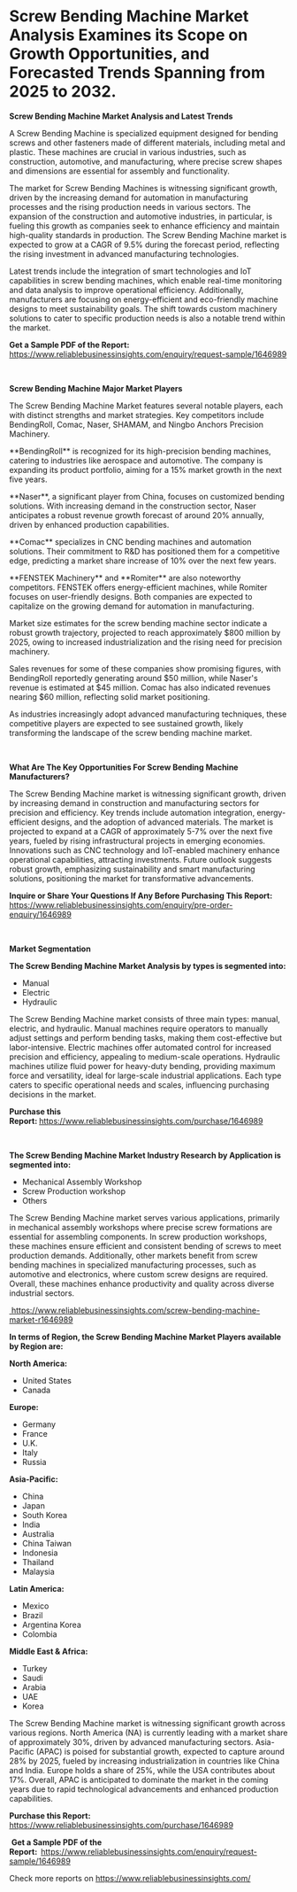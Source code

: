 <p><h1>Screw Bending Machine Market Analysis Examines its Scope on Growth Opportunities, and Forecasted Trends Spanning from 2025 to 2032.</h1></p><p><strong>Screw Bending Machine Market Analysis and Latest Trends</strong></p>
<p><p>A Screw Bending Machine is specialized equipment designed for bending screws and other fasteners made of different materials, including metal and plastic. These machines are crucial in various industries, such as construction, automotive, and manufacturing, where precise screw shapes and dimensions are essential for assembly and functionality.</p><p>The market for Screw Bending Machines is witnessing significant growth, driven by the increasing demand for automation in manufacturing processes and the rising production needs in various sectors. The expansion of the construction and automotive industries, in particular, is fueling this growth as companies seek to enhance efficiency and maintain high-quality standards in production. The Screw Bending Machine market is expected to grow at a CAGR of 9.5% during the forecast period, reflecting the rising investment in advanced manufacturing technologies.</p><p>Latest trends include the integration of smart technologies and IoT capabilities in screw bending machines, which enable real-time monitoring and data analysis to improve operational efficiency. Additionally, manufacturers are focusing on energy-efficient and eco-friendly machine designs to meet sustainability goals. The shift towards custom machinery solutions to cater to specific production needs is also a notable trend within the market.</p></p>
<p><strong>Get a Sample PDF of the Report:&nbsp;</strong> <a href="https://www.reliablebusinessinsights.com/enquiry/request-sample/1646989?utm_campaign=2099&utm_medium=2&utm_source=Github&utm_content=ia&utm_term=11042025&utm_id=screw-bending-machine">https://www.reliablebusinessinsights.com/enquiry/request-sample/1646989</a></p>
<p>&nbsp;</p>
<p><strong>Screw Bending Machine Major Market Players</strong></p>
<p><p>The Screw Bending Machine Market features several notable players, each with distinct strengths and market strategies. Key competitors include BendingRoll, Comac, Naser, SHAMAM, and Ningbo Anchors Precision Machinery.</p><p>**BendingRoll** is recognized for its high-precision bending machines, catering to industries like aerospace and automotive. The company is expanding its product portfolio, aiming for a 15% market growth in the next five years.</p><p>**Naser**, a significant player from China, focuses on customized bending solutions. With increasing demand in the construction sector, Naser anticipates a robust revenue growth forecast of around 20% annually, driven by enhanced production capabilities.</p><p>**Comac** specializes in CNC bending machines and automation solutions. Their commitment to R&D has positioned them for a competitive edge, predicting a market share increase of 10% over the next few years.</p><p>**FENSTEK Machinery** and **Romiter** are also noteworthy competitors. FENSTEK offers energy-efficient machines, while Romiter focuses on user-friendly designs. Both companies are expected to capitalize on the growing demand for automation in manufacturing.</p><p>Market size estimates for the screw bending machine sector indicate a robust growth trajectory, projected to reach approximately $800 million by 2025, owing to increased industrialization and the rising need for precision machinery.</p><p>Sales revenues for some of these companies show promising figures, with BendingRoll reportedly generating around $50 million, while Naser's revenue is estimated at $45 million. Comac has also indicated revenues nearing $60 million, reflecting solid market positioning.</p><p>As industries increasingly adopt advanced manufacturing techniques, these competitive players are expected to see sustained growth, likely transforming the landscape of the screw bending machine market.</p></p>
<p>&nbsp;</p>
<p><strong>What Are The Key Opportunities For Screw Bending Machine Manufacturers?</strong></p>
<p><p>The Screw Bending Machine market is witnessing significant growth, driven by increasing demand in construction and manufacturing sectors for precision and efficiency. Key trends include automation integration, energy-efficient designs, and the adoption of advanced materials. The market is projected to expand at a CAGR of approximately 5-7% over the next five years, fueled by rising infrastructural projects in emerging economies. Innovations such as CNC technology and IoT-enabled machinery enhance operational capabilities, attracting investments. Future outlook suggests robust growth, emphasizing sustainability and smart manufacturing solutions, positioning the market for transformative advancements.</p></p>
<p><strong>Inquire or Share Your Questions If Any Before Purchasing This Report:</strong> <a href="https://www.reliablebusinessinsights.com/enquiry/pre-order-enquiry/1646989?utm_campaign=2099&utm_medium=2&utm_source=Github&utm_content=ia&utm_term=11042025&utm_id=screw-bending-machine">https://www.reliablebusinessinsights.com/enquiry/pre-order-enquiry/1646989</a></p>
<p>&nbsp;</p>
<p><strong>Market Segmentation</strong></p>
<p><strong>The Screw Bending Machine Market Analysis by types is segmented into:</strong></p>
<p><ul><li>Manual</li><li>Electric</li><li>Hydraulic</li></ul></p>
<p><p>The Screw Bending Machine market consists of three main types: manual, electric, and hydraulic. Manual machines require operators to manually adjust settings and perform bending tasks, making them cost-effective but labor-intensive. Electric machines offer automated control for increased precision and efficiency, appealing to medium-scale operations. Hydraulic machines utilize fluid power for heavy-duty bending, providing maximum force and versatility, ideal for large-scale industrial applications. Each type caters to specific operational needs and scales, influencing purchasing decisions in the market.</p></p>
<p><strong>Purchase this Report:&nbsp;</strong><a href="https://www.reliablebusinessinsights.com/purchase/1646989?utm_campaign=2099&utm_medium=2&utm_source=Github&utm_content=ia&utm_term=11042025&utm_id=screw-bending-machine">https://www.reliablebusinessinsights.com/purchase/1646989</a></p>
<p>&nbsp;</p>
<p><strong>The Screw Bending Machine Market Industry Research by Application is segmented into:</strong></p>
<p><ul><li>Mechanical Assembly Workshop</li><li>Screw Production workshop</li><li>Others</li></ul></p>
<p><p>The Screw Bending Machine market serves various applications, primarily in mechanical assembly workshops where precise screw formations are essential for assembling components. In screw production workshops, these machines ensure efficient and consistent bending of screws to meet production demands. Additionally, other markets benefit from screw bending machines in specialized manufacturing processes, such as automotive and electronics, where custom screw designs are required. Overall, these machines enhance productivity and quality across diverse industrial sectors.</p></p>
<p><a href="https://www.reliablebusinessinsights.com/screw-bending-machine-market-r1646989?utm_campaign=2099&utm_medium=2&utm_source=Github&utm_content=ia&utm_term=11042025&utm_id=screw-bending-machine">&nbsp;https://www.reliablebusinessinsights.com/screw-bending-machine-market-r1646989</a></p>
<p><strong>In terms of Region, the Screw Bending Machine Market Players available by Region are:</strong></p>
<p>
    <p> <strong> North America: </strong>
        <ul>
            <li>United States</li>
            <li>Canada</li>
        </ul>
        </p> 
    <p> <strong> Europe: </strong>
        <ul>
            <li>Germany</li>
            <li>France</li>
            <li>U.K.</li>
            <li>Italy</li>
            <li>Russia</li>
        </ul>
        </p> 
    <p> <strong> Asia-Pacific: </strong>
        <ul>
            <li>China</li>
            <li>Japan</li>
            <li>South Korea</li>
            <li>India</li>
            <li>Australia</li>
            <li>China Taiwan</li>
            <li>Indonesia</li>
            <li>Thailand</li>
            <li>Malaysia</li>
        </ul>
        </p> 
    <p> <strong> Latin America: </strong>
        <ul>
            <li>Mexico</li>
            <li>Brazil</li>
            <li>Argentina Korea</li>
            <li>Colombia</li>
        </ul>
        </p> 
    <p> <strong> Middle East & Africa: </strong>
        <ul>
            <li>Turkey</li>
            <li>Saudi</li>
            <li>Arabia</li>
            <li>UAE</li>
            <li>Korea</li>
        </ul>
    </p>
    </p>
<p><p>The Screw Bending Machine market is witnessing significant growth across various regions. North America (NA) is currently leading with a market share of approximately 30%, driven by advanced manufacturing sectors. Asia-Pacific (APAC) is poised for substantial growth, expected to capture around 28% by 2025, fueled by increasing industrialization in countries like China and India. Europe holds a share of 25%, while the USA contributes about 17%. Overall, APAC is anticipated to dominate the market in the coming years due to rapid technological advancements and enhanced production capabilities.</p></p>
<p><strong>Purchase this Report: </strong><a href="https://www.reliablebusinessinsights.com/purchase/1646989?utm_campaign=2099&utm_medium=2&utm_source=Github&utm_content=ia&utm_term=11042025&utm_id=screw-bending-machine">https://www.reliablebusinessinsights.com/purchase/1646989</a></p>
<p>&nbsp;<strong>Get a Sample PDF of the Report:&nbsp;&nbsp;</strong><a href="https://www.reliablebusinessinsights.com/enquiry/request-sample/1646989?utm_campaign=2099&utm_medium=2&utm_source=Github&utm_content=ia&utm_term=11042025&utm_id=screw-bending-machine">https://www.reliablebusinessinsights.com/enquiry/request-sample/1646989</a></p>
<p><strong></strong></p>
<p>Check more reports on <a href="https://www.reliablebusinessinsights.com/?utm_campaign=2099&utm_medium=2&utm_source=Github&utm_content=ia&utm_term=11042025&utm_id=screw-bending-machine">https://www.reliablebusinessinsights.com/</a></p>
